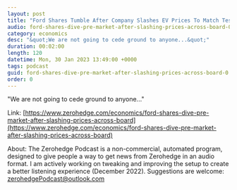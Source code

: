 ```yaml
---
layout: post
title: "Ford Shares Tumble After Company Slashes EV Prices To Match Tesla Price Cuts"
audio: ford-shares-dive-pre-market-after-slashing-prices-across-board-0
category: economics
desc: "&quot;We are not going to cede ground to anyone...&quot;"
duration: 00:02:00
length: 120
datetime: Mon, 30 Jan 2023 13:49:00 +0000
tags: podcast
guid: ford-shares-dive-pre-market-after-slashing-prices-across-board-0
order: 0
---
```

&quot;We are not going to cede ground to anyone...&quot;

Link: [https://www.zerohedge.com/economics/ford-shares-dive-pre-market-after-slashing-prices-across-board](https://www.zerohedge.com/economics/ford-shares-dive-pre-market-after-slashing-prices-across-board)

About: The Zerohedge Podcast is a non-commercial, automated program, designed to give people a way to get news from Zerohedge in an audio format.  I am actively working on tweaking and improving the setup to create a better listening experience (December 2022).  Suggestions are welcome: [zerohedgePodcast@outlook.com](mailto:zerohedgePodcast@outlook.com)